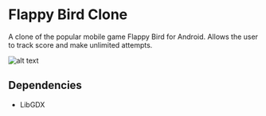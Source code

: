 # Flappy Bird Clone

A clone of the popular mobile game Flappy Bird for Android. Allows the user to track score and make unlimited attempts.

![alt text](https://github.com/chandrasekara/Flappy-Bird-Clone/blob/master/repo-img/flappyPicture3.jpg?raw=true "Gameplay Screenshot")

## Dependencies
* LibGDX




